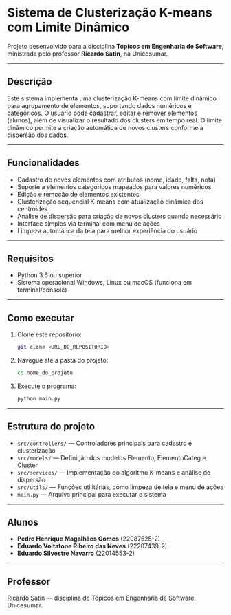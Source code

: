 # Sistema de Clusterização K-means com Limite Dinâmico

Projeto desenvolvido para a disciplina **Tópicos em Engenharia de Software**, ministrada pelo professor **Ricardo Satin**, na Unicesumar.

---

## Descrição

Este sistema implementa uma clusterização K-means com limite dinâmico para agrupamento de elementos, suportando dados numéricos e categóricos. O usuário pode cadastrar, editar e remover elementos (alunos), além de visualizar o resultado dos clusters em tempo real. O limite dinâmico permite a criação automática de novos clusters conforme a dispersão dos dados.

---

## Funcionalidades

- Cadastro de novos elementos com atributos (nome, idade, falta, nota)
- Suporte a elementos categóricos mapeados para valores numéricos
- Edição e remoção de elementos existentes
- Clusterização sequencial K-means com atualização dinâmica dos centróides
- Análise de dispersão para criação de novos clusters quando necessário
- Interface simples via terminal com menu de ações
- Limpeza automática da tela para melhor experiência do usuário

---

## Requisitos

- Python 3.6 ou superior
- Sistema operacional Windows, Linux ou macOS (funciona em terminal/console)

---

## Como executar

1. Clone este repositório:
    ```bash
    git clone <URL_DO_REPOSITORIO>
    ```
2. Navegue até a pasta do projeto:
    ```bash
    cd nome_do_projeto
    ```
3. Execute o programa:
    ```bash
    python main.py
    ```

---

## Estrutura do projeto

- `src/controllers/` — Controladores principais para cadastro e clusterização
- `src/models/` — Definição dos modelos Elemento, ElementoCateg e Cluster
- `src/services/` — Implementação do algoritmo K-means e análise de dispersão
- `src/utils/` — Funções utilitárias, como limpeza de tela e menu de ações
- `main.py` — Arquivo principal para executar o sistema

---

## Alunos

- **Pedro Henrique Magalhães Gomes** (22087525-2)
- **Eduardo Voltatone Ribeiro das Neves** (22207439-2)
- **Eduardo Silvestre Navarro** (22014553-2)



---

## Professor

Ricardo Satin — disciplina de Tópicos em Engenharia de Software, Unicesumar.
